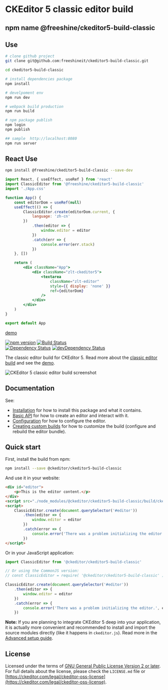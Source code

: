 # CKEditor 5 classic editor build

## npm name @freeshine/ckeditor5-build-classic

## Use

```sh
# clone github project
git clone git@github.com:freeshineit/ckeditor5-build-classic.git

cd ckeditor5-build-classic

# install dependencies package
npm install

# develpoment env
npm run dev

# webpack build production
npm run build

# npm package publish
npm login
npm publish

## sample  http://localhost:8080
npm run server
```

## React Use

```sh
npm install @freeshine/ckeditor5-build-classic --save-dev
```

```jsx
import React, { useEffect, useRef } from 'react'
import ClassicEditor from '@freeshine/ckeditor5-build-classic'
import './App.css'

function App() {
	const editorDom = useRef(null)
	useEffect(() => {
		ClassicEditor.create(editorDom.current, {
			language: 'zh-cn'
		})
			.then(editor => {
				window.editor = editor
			})
			.catch(err => {
				console.error(err.stack)
			})
	}, [])

	return (
		<div className="App">
			<div className="zlt-ckeditor5">
				<textarea
					className="zlt-editor"
					style={{ display: 'none' }}
					ref={editorDom}
				/>
			</div>
		</div>
	)
}

export default App
```

[demo](https://freeshineit.github.io/ckeditor5-build-classic/)

[![npm version](https://badge.fury.io/js/%40ckeditor%2Fckeditor5-build-classic.svg)](https://www.npmjs.com/package/@ckeditor/ckeditor5-build-classic)
[![Build Status](https://travis-ci.org/ckeditor/ckeditor5-build-classic.svg?branch=master)](https://travis-ci.org/ckeditor/ckeditor5-build-classic)
<br>
[![Dependency Status](https://david-dm.org/ckeditor/ckeditor5-build-classic/status.svg)](https://david-dm.org/ckeditor/ckeditor5-build-classic)
[![devDependency Status](https://david-dm.org/ckeditor/ckeditor5-build-classic/dev-status.svg)](https://david-dm.org/ckeditor/ckeditor5-build-classic?type=dev)

The classic editor build for CKEditor 5. Read more about the [classic editor build](https://ckeditor.com/docs/ckeditor5/latest/builds/guides/overview.html#classic-editor) and see the [demo](https://ckeditor.com/docs/ckeditor5/latest/examples/builds/classic-editor.html).

![CKEditor 5 classic editor build screenshot](https://c.cksource.com/a/1/img/npm/ckeditor5-build-classic.png)

## Documentation

See:

- [Installation](https://ckeditor.com/docs/ckeditor5/latest/builds/guides/integration/installation.html) for how to install this package and what it contains.
- [Basic API](https://ckeditor.com/docs/ckeditor5/latest/builds/guides/integration/basic-api.html) for how to create an editor and interact with it.
- [Configuration](https://ckeditor.com/docs/ckeditor5/latest/builds/guides/integration/configuration.html) for how to configure the editor.
- [Creating custom builds](https://ckeditor.com/docs/ckeditor5/latest/builds/guides/development/custom-builds.html) for how to customize the build (configure and rebuild the editor bundle).

## Quick start

First, install the build from npm:

```bash
npm install --save @ckeditor/ckeditor5-build-classic
```

And use it in your website:

```html
<div id="editor">
	<p>This is the editor content.</p>
</div>
<script src="./node_modules/@ckeditor/ckeditor5-build-classic/build/ckeditor.js"></script>
<script>
	ClassicEditor.create(document.querySelector('#editor'))
		.then(editor => {
			window.editor = editor
		})
		.catch(error => {
			console.error('There was a problem initializing the editor.', error)
		})
</script>
```

Or in your JavaScript application:

```js
import ClassicEditor from '@ckeditor/ckeditor5-build-classic'

// Or using the CommonJS version:
// const ClassicEditor = require( '@ckeditor/ckeditor5-build-classic' );

ClassicEditor.create(document.querySelector('#editor'))
	.then(editor => {
		window.editor = editor
	})
	.catch(error => {
		console.error('There was a problem initializing the editor.', error)
	})
```

**Note:** If you are planning to integrate CKEditor 5 deep into your application, it is actually more convenient and recommended to install and import the source modules directly (like it happens in `ckeditor.js`). Read more in the [Advanced setup guide](https://ckeditor.com/docs/ckeditor5/latest/builds/guides/integration/advanced-setup.html).

## License

Licensed under the terms of [GNU General Public License Version 2 or later](http://www.gnu.org/licenses/gpl.html). For full details about the license, please check the `LICENSE.md` file or [https://ckeditor.com/legal/ckeditor-oss-license](https://ckeditor.com/legal/ckeditor-oss-license).
